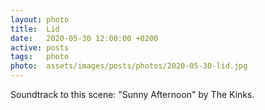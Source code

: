```yaml
---
layout: photo
title:  Lid
date:   2020-05-30 12:00:00 +0200
active: posts
tags:   photo
photo:  assets/images/posts/photos/2020-05-30-lid.jpg
---
```


Soundtrack to this scene: "Sunny Afternoon" by The Kinks.
